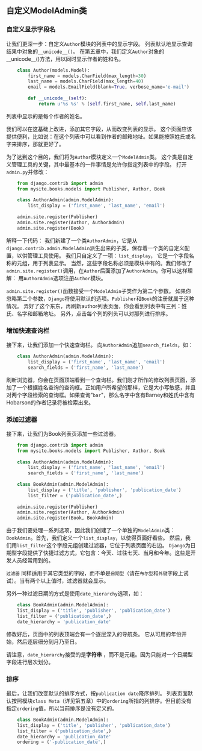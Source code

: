 ## 自定义ModelAdmin类

### 自定义显示字段名
让我们更深一步：自定义`Author`模块的列表中的显示字段。 列表默认地显示查询结果中对象的`__unicode__()`。 在第五章中，我们定义`Author`对象的__unicode__()方法，用以同时显示作者的姓和名。 
```python
    class Author(models.Model):
        first_name = models.CharField(max_length=30)
        last_name = models.CharField(max_length=40)
        email = models.EmailField(blank=True, verbose_name='e-mail')
    
        def __unicode__(self):
            return u'%s %s' % (self.first_name, self.last_name)

```
列表中显示的是每个作者的姓名。

我们可以在这基础上改进，添加其它字段，从而改变列表的显示。 这个页面应该提供便利，比如说：在这个列表中可以看到作者的邮箱地址。如果能按照姓氏或名字来排序，那就更好了。 

为了达到这个目的，我们将为`Author`模块定义一个`ModelAdmin`类。 这个类是自定义管理工具的关键，其中最基本的一件事情是允许你指定列表中的字段。 打开`admin.py`并修改： 
```python
    from django.contrib import admin
    from mysite.books.models import Publisher, Author, Book
    
    class AuthorAdmin(admin.ModelAdmin):
        list_display = ('first_name', 'last_name', 'email')
    
    admin.site.register(Publisher)
    admin.site.register(Author, AuthorAdmin)
    admin.site.register(Book)
```
解释一下代码： 我们新建了一个类`AuthorAdmin`，它是从`django.contrib.admin.ModelAdmin`派生出来的子类，保存着一个类的自定义配置，以供管理工具使用。 我们只自定义了一项：`list_display`， 它是一个字段名称的元组，用于列表显示。 当然，这些字段名称必须是模块中有的。我们修改了`admin.site.register()`调用，在`Author`后面添加了`AuthorAdmin`。你可以这样理解： 用`AuthorAdmin`选项注册`Author`模块。 

`admin.site.register()`函数接受一个`ModelAdmin`子类作为第二个参数。 如果你忽略第二个参数，`Django`将使用默认的选项。`Publisher`和`Book`的注册就属于这种情况。 弄好了这个东东，再刷新author列表页面，你会看到列表中有三列：姓氏、名字和邮箱地址。 另外，点击每个列的列头可以对那列进行排序。

### 增加快速查询栏

接下来，让我们添加一个快速查询栏。 向`AuthorAdmin`追加`search_fields`，如：
```python
    class AuthorAdmin(admin.ModelAdmin):
        list_display = ('first_name', 'last_name', 'email')
        search_fields = ('first_name', 'last_name')
```
刷新浏览器，你会在页面顶端看到一个查询栏。我们刚才所作的修改列表页面，添加了一个根据姓名查询的查询框。正如用户所希望的那样，它是大小写敏感，并且对两个字段检索的查询框。如果查询"`bar`"，那么名字中含有Barney和姓氏中含有Hobarson的作者记录将被检索出来。 

### 添加过滤器

接下来，让我们为Book列表页添加一些过滤器。
```python
    from django.contrib import admin
    from mysite.books.models import Publisher, Author, Book
    
    class AuthorAdmin(admin.ModelAdmin):
        list_display = ('first_name', 'last_name', 'email')
        search_fields = ('first_name', 'last_name')
    
    class BookAdmin(admin.ModelAdmin):
        list_display = ('title', 'publisher', 'publication_date')
        list_filter = ('publication_date',)
    
    admin.site.register(Publisher)
    admin.site.register(Author, AuthorAdmin)
    admin.site.register(Book, BookAdmin)
```
由于我们要处理一系列选项，因此我们创建了一个单独的`ModelAdmin`类：`BookAdmin`。首先，我们定义一个`list_display`，以使得页面好看些。 然后，我们用`list_filter`这个字段元组创建过滤器，它位于列表页面的右边。 `Django`为日期型字段提供了快捷过滤方式，它包含：今天、过往七天、当月和今年。这些是开发人员经常用到的。

`过滤器` 同样适用于其它类型的字段，而不单是`日期型`（请在`布尔型`和`外键`字段上试试）。当有两个以上值时，过滤器就会显示。 

另外一种过滤日期的方式是使用`date_hierarchy`选项，如： 
```python
    class BookAdmin(admin.ModelAdmin):
    list_display = ('title', 'publisher', 'publication_date')
    list_filter = ('publication_date',)
    date_hierarchy = 'publication_date'
```
修改好后，页面中的列表顶端会有一个逐层深入的导航条。 它从可用的年份开始，然后逐层细分到月乃至日。

请注意，`date_hierarchy`接受的是**字符串** ，而不是元组。因为只能对一个日期型字段进行层次划分。 

### 排序

最后，让我们改变默认的排序方式，按`publication date`降序排列。 列表页面默认按照模块`class Meta`（详见第五章）中的`ordering`所指的列排序。但目前没有指定`ordering`值，所以当前排序是没有定义的。
```python
    class BookAdmin(admin.ModelAdmin):
    list_display = ('title', 'publisher', 'publication_date')
    list_filter = ('publication_date',)
    date_hierarchy = 'publication_date'
    ordering = ('-publication_date',)
```
